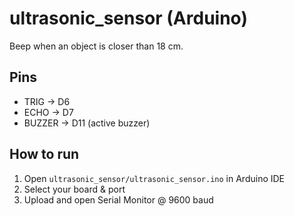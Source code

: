 # ultrasonic_sensor (Arduino)

Beep when an object is closer than 18 cm.

## Pins
- TRIG → D6
- ECHO → D7
- BUZZER → D11 (active buzzer)

## How to run
1. Open `ultrasonic_sensor/ultrasonic_sensor.ino` in Arduino IDE
2. Select your board & port
3. Upload and open Serial Monitor @ 9600 baud
